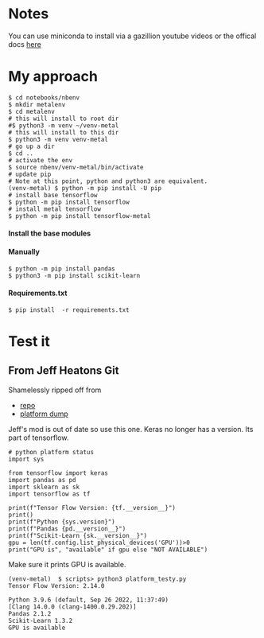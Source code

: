 # Notes

You can use miniconda to install via a gazillion youtube videos or the offical docs [here](https://developer.apple.com/metal/tensorflow-plugin/)


# My approach

```
$ cd notebooks/nbenv
$ mkdir metalenv
$ cd metalenv
# this will install to root dir
#$ python3 -m venv ~/venv-metal
# this will install to this dir
$ python3 -m venv venv-metal
# go up a dir
$ cd ..
# activate the env
$ source nbenv/venv-metal/bin/activate
# update pip
# Note at this point, python and python3 are equivalent.
(venv-metal) $ python -m pip install -U pip
# install base tensorflow
$ python -m pip install tensorflow
# install metal tensorflow
$ python -m pip install tensorflow-metal
```

#### Install the base modules

#### Manually

```
$ python -m pip install pandas
$ python3 -m pip install scikit-learn
```

#### Requirements.txt

```
$ pip install  -r requirements.txt
```

# Test it

## From Jeff Heatons Git

Shamelessly ripped off from

* [repo](https://github.com/jeffheaton/t81_558_deep_learning)
* [platform dump](https://github.com/jeffheaton/t81_558_deep_learning/blob/master/install/tensorflow-install-march-2023.ipynb)



Jeff's mod is out of date so use this one.  Keras no longer has a version.  Its part of tensorflow.

```
# python platform status
import sys

from tensorflow import keras
import pandas as pd
import sklearn as sk
import tensorflow as tf

print(f"Tensor Flow Version: {tf.__version__}")
print()
print(f"Python {sys.version}")
print(f"Pandas {pd.__version__}")
print(f"Scikit-Learn {sk.__version__}")
gpu = len(tf.config.list_physical_devices('GPU'))>0
print("GPU is", "available" if gpu else "NOT AVAILABLE")
```

Make sure it prints GPU is available.

```
(venv-metal)  $ scripts> python3 platform_testy.py
Tensor Flow Version: 2.14.0

Python 3.9.6 (default, Sep 26 2022, 11:37:49)
[Clang 14.0.0 (clang-1400.0.29.202)]
Pandas 2.1.2
Scikit-Learn 1.3.2
GPU is available
```